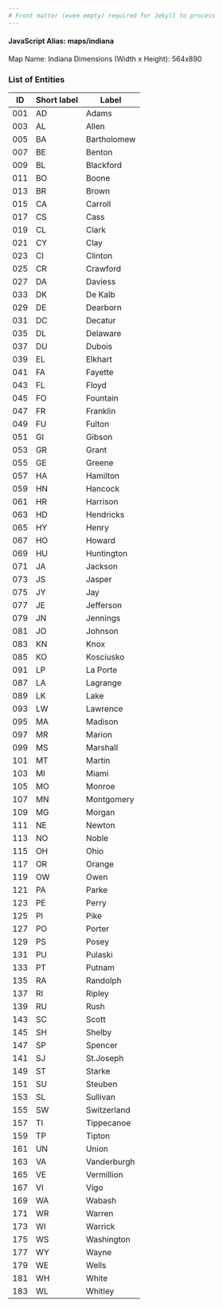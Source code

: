 ```yaml
---
# Front matter (even empty) required for Jekyll to process
---
```


#### JavaScript Alias: maps/indiana

Map Name: Indiana
Dimensions (Width x Height): 564x890





### List of Entities

ID | Short label | Label
---|---|---|
001|AD|Adams
003|AL|Allen
005|BA|Bartholomew
007|BE|Benton
009|BL|Blackford
011|BO|Boone
013|BR|Brown
015|CA|Carroll
017|CS|Cass
019|CL|Clark
021|CY|Clay
023|CI|Clinton
025|CR|Crawford
027|DA|Daviess
033|DK|De Kalb
029|DE|Dearborn
031|DC|Decatur
035|DL|Delaware
037|DU|Dubois
039|EL|Elkhart
041|FA|Fayette
043|FL|Floyd
045|FO|Fountain
047|FR|Franklin
049|FU|Fulton
051|GI|Gibson
053|GR|Grant
055|GE|Greene
057|HA|Hamilton
059|HN|Hancock
061|HR|Harrison
063|HD|Hendricks
065|HY|Henry
067|HO|Howard
069|HU|Huntington
071|JA|Jackson
073|JS|Jasper
075|JY|Jay
077|JE|Jefferson
079|JN|Jennings
081|JO|Johnson
083|KN|Knox
085|KO|Kosciusko
091|LP|La Porte
087|LA|Lagrange
089|LK|Lake
093|LW|Lawrence
095|MA|Madison
097|MR|Marion
099|MS|Marshall
101|MT|Martin
103|MI|Miami
105|MO|Monroe
107|MN|Montgomery
109|MG|Morgan
111|NE|Newton
113|NO|Noble
115|OH|Ohio
117|OR|Orange
119|OW|Owen
121|PA|Parke
123|PE|Perry
125|PI|Pike
127|PO|Porter
129|PS|Posey
131|PU|Pulaski
133|PT|Putnam
135|RA|Randolph
137|RI|Ripley
139|RU|Rush
143|SC|Scott
145|SH|Shelby
147|SP|Spencer
141|SJ|St.Joseph
149|ST|Starke
151|SU|Steuben
153|SL|Sullivan
155|SW|Switzerland
157|TI|Tippecanoe
159|TP|Tipton
161|UN|Union
163|VA|Vanderburgh
165|VE|Vermillion
167|VI|Vigo
169|WA|Wabash
171|WR|Warren
173|WI|Warrick
175|WS|Washington
177|WY|Wayne
179|WE|Wells
181|WH|White
183|WL|Whitley

